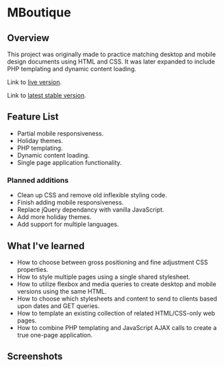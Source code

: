# MBoutique

## Overview

This project was originally made to practice matching desktop and mobile design documents using HTML and CSS. It was later expanded to include PHP templating and dynamic content loading.

Link to [live version](http://mboutique.timhoristjr.com).

Link to [latest stable version](http://staging.mboutique.timhoristjr.com).

## Feature List

  * Partial mobile responsiveness.
  * Holiday themes.
  * PHP templating.
  * Dynamic content loading.
  * Single page application functionality.

### Planned additions

  * Clean up CSS and remove old inflexible styling code.
  * Finish adding mobile responsiveness.
  * Replace jQuery dependancy with vanilla JavaScript.
  * Add more holiday themes.
  * Add support for multiple languages.

## What I've learned

  * How to choose between gross positioning and fine adjustment CSS properties.
  * How to style multiple pages using a single shared stylesheet.
  * How to utilize flexbox and media queries to create desktop and mobile versions using the same HTML.
  * How to choose which stylesheets and content to send to clients based upon dates and GET queries.
  * How to template an existing collection of related HTML/CSS-only web pages.
  * How to combine PHP templating and JavaScript AJAX calls to create a true one-page application.

## Screenshots

